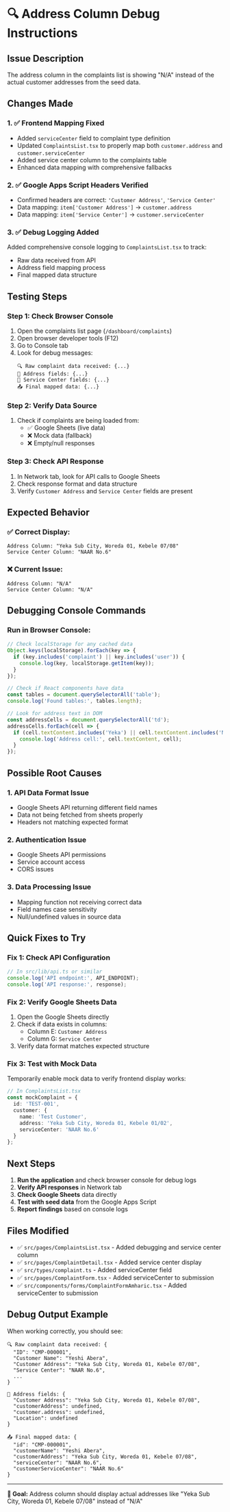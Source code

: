 # 🔍 Address Column Debug Instructions

## Issue Description
The address column in the complaints list is showing "N/A" instead of the actual customer addresses from the seed data.

## Changes Made

### 1. ✅ **Frontend Mapping Fixed**
- Added `serviceCenter` field to complaint type definition
- Updated `ComplaintsList.tsx` to properly map both `customer.address` and `customer.serviceCenter`
- Added service center column to the complaints table
- Enhanced data mapping with comprehensive fallbacks

### 2. ✅ **Google Apps Script Headers Verified**
- Confirmed headers are correct: `'Customer Address'`, `'Service Center'`
- Data mapping: `item['Customer Address']` → `customer.address`
- Data mapping: `item['Service Center']` → `customer.serviceCenter`

### 3. ✅ **Debug Logging Added**
Added comprehensive console logging to `ComplaintsList.tsx` to track:
- Raw data received from API
- Address field mapping process
- Final mapped data structure

## Testing Steps

### Step 1: Check Browser Console
1. Open the complaints list page (`/dashboard/complaints`)
2. Open browser developer tools (F12)
3. Go to Console tab
4. Look for debug messages:
   ```
   🔍 Raw complaint data received: {...}
   📍 Address fields: {...}
   🏢 Service Center fields: {...}
   📤 Final mapped data: {...}
   ```

### Step 2: Verify Data Source
1. Check if complaints are being loaded from:
   - ✅ Google Sheets (live data)
   - ❌ Mock data (fallback)
   - ❌ Empty/null responses

### Step 3: Check API Response
1. In Network tab, look for API calls to Google Sheets
2. Check response format and data structure
3. Verify `Customer Address` and `Service Center` fields are present

## Expected Behavior

### ✅ **Correct Display:**
```
Address Column: "Yeka Sub City, Woreda 01, Kebele 07/08"
Service Center Column: "NAAR No.6"
```

### ❌ **Current Issue:**
```
Address Column: "N/A"
Service Center Column: "N/A"
```

## Debugging Console Commands

### Run in Browser Console:
```javascript
// Check localStorage for any cached data
Object.keys(localStorage).forEach(key => {
  if (key.includes('complaint') || key.includes('user')) {
    console.log(key, localStorage.getItem(key));
  }
});

// Check if React components have data
const tables = document.querySelectorAll('table');
console.log('Found tables:', tables.length);

// Look for address text in DOM
const addressCells = document.querySelectorAll('td');
addressCells.forEach(cell => {
  if (cell.textContent.includes('Yeka') || cell.textContent.includes('N/A')) {
    console.log('Address cell:', cell.textContent, cell);
  }
});
```

## Possible Root Causes

### 1. **API Data Format Issue**
- Google Sheets API returning different field names
- Data not being fetched from sheets properly
- Headers not matching expected format

### 2. **Authentication Issue**
- Google Sheets API permissions
- Service account access
- CORS issues

### 3. **Data Processing Issue**
- Mapping function not receiving correct data
- Field names case sensitivity
- Null/undefined values in source data

## Quick Fixes to Try

### Fix 1: Check API Configuration
```typescript
// In src/lib/api.ts or similar
console.log('API endpoint:', API_ENDPOINT);
console.log('API response:', response);
```

### Fix 2: Verify Google Sheets Data
1. Open the Google Sheets directly
2. Check if data exists in columns:
   - Column E: `Customer Address`
   - Column G: `Service Center`
3. Verify data format matches expected structure

### Fix 3: Test with Mock Data
Temporarily enable mock data to verify frontend display works:
```typescript
// In ComplaintsList.tsx
const mockComplaint = {
  id: 'TEST-001',
  customer: {
    name: 'Test Customer',
    address: 'Yeka Sub City, Woreda 01, Kebele 01/02',
    serviceCenter: 'NAAR No.6'
  }
};
```

## Next Steps

1. **Run the application** and check browser console for debug logs
2. **Verify API responses** in Network tab
3. **Check Google Sheets** data directly
4. **Test with seed data** from the Google Apps Script
5. **Report findings** based on console logs

## Files Modified

- ✅ `src/pages/ComplaintsList.tsx` - Added debugging and service center column
- ✅ `src/pages/ComplaintDetail.tsx` - Added service center display
- ✅ `src/types/complaint.ts` - Added serviceCenter field
- ✅ `src/pages/ComplaintForm.tsx` - Added serviceCenter to submission
- ✅ `src/components/forms/ComplaintFormAmharic.tsx` - Added serviceCenter to submission

## Debug Output Example

When working correctly, you should see:
```
🔍 Raw complaint data received: {
  "ID": "CMP-000001",
  "Customer Name": "Yeshi Abera", 
  "Customer Address": "Yeka Sub City, Woreda 01, Kebele 07/08",
  "Service Center": "NAAR No.6",
  ...
}

📍 Address fields: {
  "Customer Address": "Yeka Sub City, Woreda 01, Kebele 07/08",
  "customerAddress": undefined,
  "customer.address": undefined,
  "Location": undefined
}

📤 Final mapped data: {
  "id": "CMP-000001",
  "customerName": "Yeshi Abera",
  "customerAddress": "Yeka Sub City, Woreda 01, Kebele 07/08",
  "serviceCenter": "NAAR No.6",
  "customerServiceCenter": "NAAR No.6"
}
```

---

**🎯 Goal:** Address column should display actual addresses like "Yeka Sub City, Woreda 01, Kebele 07/08" instead of "N/A"